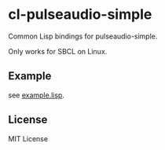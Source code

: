 # cl-pulseaudio-simple
Common Lisp bindings for pulseaudio-simple.

Only works for SBCL on Linux.

## Example

see [example.lisp](example.lisp).

## License

MIT License

